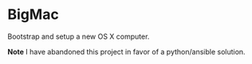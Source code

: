 # BigMac

Bootstrap and setup a new OS X computer.

**Note** I have abandoned this project in favor of a python/ansible solution.
